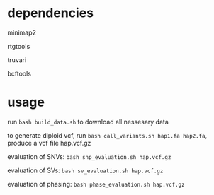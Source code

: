 # dependencies

minimap2

rtgtools

truvari

bcftools

# usage

run `bash build_data.sh` to download all nessesary data 

to generate diploid vcf, run `bash call_variants.sh hap1.fa hap2.fa`, produce a vcf file hap.vcf.gz

evaluation of SNVs: `bash snp_evaluation.sh hap.vcf.gz`

evaluation of SVs: `bash sv_evaluation.sh hap.vcf.gz`

evaluation of phasing: `bash phase_evaluation.sh hap.vcf.gz`
